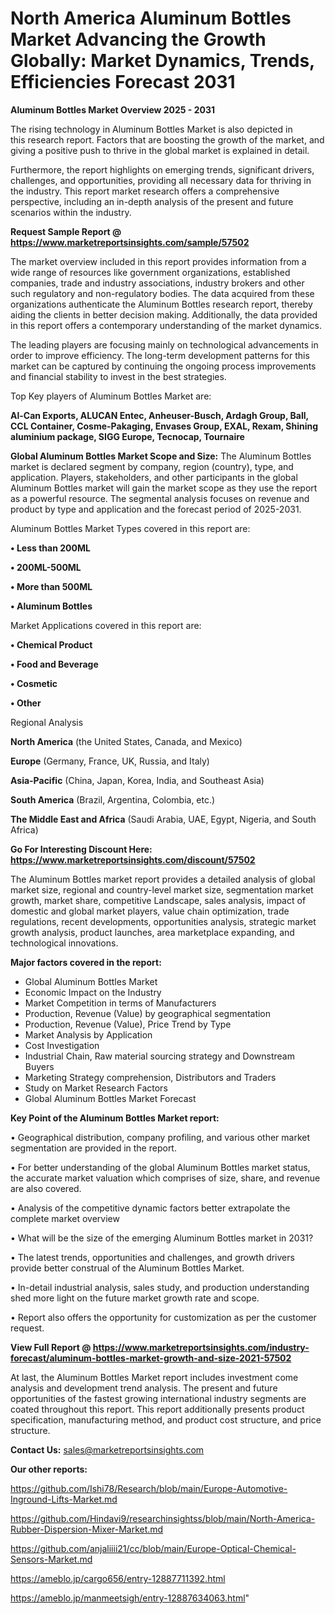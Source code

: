 # North America Aluminum Bottles Market Advancing the Growth Globally: Market Dynamics, Trends, Efficiencies Forecast 2031

<Strong> Aluminum Bottles Market Overview 2025 - 2031</strong>

The rising technology in Aluminum Bottles Market is also depicted in this research report. Factors that are boosting the growth of the market, and giving a positive push to thrive in the global market is explained in detail.

Furthermore, the report highlights on emerging trends, significant drivers, challenges, and opportunities, providing all necessary data for thriving in the industry. This report market research offers a comprehensive perspective, including an in-depth analysis of the present and future scenarios within the industry.

<strong>Request Sample Report @ <a href=https://www.marketreportsinsights.com/sample/57502>https://www.marketreportsinsights.com/sample/57502</a></strong>

The market overview included in this report provides information from a wide range of resources like government organizations, established companies, trade and industry associations, industry brokers and other such regulatory and non-regulatory bodies. The data acquired from these organizations authenticate the Aluminum Bottles research report, thereby aiding the clients in better decision making. Additionally, the data provided in this report offers a contemporary understanding of the market dynamics.

The leading players are focusing mainly on technological advancements in order to improve efficiency. The long-term development patterns for this market can be captured by continuing the ongoing process improvements and financial stability to invest in the best strategies.

Top Key players of Aluminum Bottles Market are:

<strong>Al-Can Exports, ALUCAN Entec, Anheuser-Busch, Ardagh Group, Ball, CCL Container, Cosme-Pakaging, Envases Group, EXAL, Rexam, Shining aluminium package, SIGG Europe, Tecnocap, Tournaire</strong>

<strong><b>Global Aluminum Bottles Market Scope and Size:</b></strong>
The Aluminum Bottles market is declared segment by company, region (country), type, and application. Players, stakeholders, and other participants in the global Aluminum Bottles market will gain the market scope as they use the report as a powerful resource. The segmental analysis focuses on revenue and product by type and application and the forecast period of 2025-2031.

Aluminum Bottles Market Types covered in this report are:

<strong>• Less than 200ML

• 200ML-500ML

• More than 500ML

• Aluminum Bottles</strong>

Market Applications covered in this report are:

<strong>• Chemical Product

• Food and Beverage

• Cosmetic

• Other</strong> 

Regional Analysis

<strong>North America</strong> (the United States, Canada, and Mexico)

<strong>Europe</strong> (Germany, France, UK, Russia, and Italy)

<strong>Asia-Pacific</strong> (China, Japan, Korea, India, and Southeast Asia)

<strong>South America</strong> (Brazil, Argentina, Colombia, etc.)

<strong>The Middle East and Africa</strong> (Saudi Arabia, UAE, Egypt, Nigeria, and South Africa)

<strong>Go For Interesting Discount Here: <a href=https://www.marketreportsinsights.com/discount/57502>https://www.marketreportsinsights.com/discount/57502</a></strong>

The Aluminum Bottles market report provides a detailed analysis of global market size, regional and country-level market size, segmentation market growth, market share, competitive Landscape, sales analysis, impact of domestic and global market players, value chain optimization, trade regulations, recent developments, opportunities analysis, strategic market growth analysis, product launches, area marketplace expanding, and technological innovations.

<strong><b>Major factors covered in the report:</b></strong>
<ul>
  <li>Global Aluminum Bottles Market </li>
  <li>Economic Impact on the Industry</li>
  <li>Market Competition in terms of Manufacturers</li>
  <li>Production, Revenue (Value) by geographical segmentation</li>
  <li>Production, Revenue (Value), Price Trend by Type</li>
  <li>Market Analysis by Application</li>
  <li>Cost Investigation</li>
  <li>Industrial Chain, Raw material sourcing strategy and Downstream Buyers</li>
  <li>Marketing Strategy comprehension, Distributors and Traders</li>
  <li>Study on Market Research Factors</li>
  <li>Global Aluminum Bottles Market Forecast</li>
</ul>

<strong><b>Key Point of the Aluminum Bottles Market report:</b></strong>

• Geographical distribution, company profiling, and various other market segmentation are provided in the report.

• For better understanding of the global Aluminum Bottles market status, the accurate market valuation which comprises of size, share, and revenue are also covered.

• Analysis of the competitive dynamic factors better extrapolate the complete market overview

• What will be the size of the emerging Aluminum Bottles market in 2031?

• The latest trends, opportunities and challenges, and growth drivers provide better construal of the Aluminum Bottles Market.

• In-detail industrial analysis, sales study, and production understanding shed more light on the future market growth rate and scope.

• Report also offers the opportunity for customization as per the customer request.

<strong><b>View Full Report @ <a href=https://www.marketreportsinsights.com/industry-forecast/aluminum-bottles-market-growth-and-size-2021-57502>https://www.marketreportsinsights.com/industry-forecast/aluminum-bottles-market-growth-and-size-2021-57502</a></b></strong>


At last, the Aluminum Bottles Market report includes investment come analysis and development trend analysis. The present and future opportunities of the fastest growing international industry segments are coated throughout this report. This report additionally presents product specification, manufacturing method, and product cost structure, and price structure.

<strong>Contact Us:</strong>
sales@marketreportsinsights.com

<strong>Our other reports:</strong>

<a href=https://github.com/Ishi78/Research/blob/main/Europe-Automotive-Inground-Lifts-Market.md>https://github.com/Ishi78/Research/blob/main/Europe-Automotive-Inground-Lifts-Market.md</a>

<a href=https://github.com/Hindavi9/researchinsightss/blob/main/North-America-Rubber-Dispersion-Mixer-Market.md>https://github.com/Hindavi9/researchinsightss/blob/main/North-America-Rubber-Dispersion-Mixer-Market.md</a>

<a href=https://github.com/anjaliiii21/cc/blob/main/Europe-Optical-Chemical-Sensors-Market.md>https://github.com/anjaliiii21/cc/blob/main/Europe-Optical-Chemical-Sensors-Market.md</a>

<a href=https://ameblo.jp/cargo656/entry-12887711392.html>https://ameblo.jp/cargo656/entry-12887711392.html</a>

<a href=https://ameblo.jp/manmeetsigh/entry-12887634063.html>https://ameblo.jp/manmeetsigh/entry-12887634063.html</a>"
